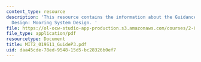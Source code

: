 ```yaml
---
content_type: resource
description: 'This resource contains the information about the Guidance for Part III
  Design: Mooring System Design. '
file: https://ol-ocw-studio-app-production.s3.amazonaws.com/courses/2-019-design-of-ocean-systems-spring-2011/daa45cde78ed954815d5bc28326b0ef7_MIT2_019S11_GuideP3.pdf
file_type: application/pdf
resourcetype: Document
title: MIT2_019S11_GuideP3.pdf
uid: daa45cde-78ed-9548-15d5-bc28326b0ef7
---
```

